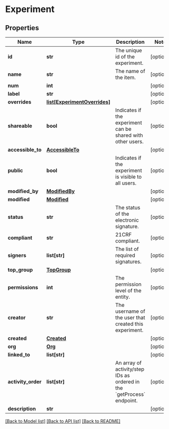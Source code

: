 # Experiment

## Properties
Name | Type | Description | Notes
------------ | ------------- | ------------- | -------------
**id** | **str** | The unique id of the experiment. | [optional] 
**name** | **str** | The name of the item. | [optional] 
**num** | **int** |  | [optional] 
**label** | **str** |  | [optional] 
**overrides** | [**list[ExperimentOverrides]**](ExperimentOverrides.md) |  | [optional] 
**shareable** | **bool** | Indicates if the experiment can be shared with other users. | [optional] 
**accessible_to** | [**AccessibleTo**](AccessibleTo.md) |  | [optional] 
**public** | **bool** | Indicates if the experiment is visible to all users. | [optional] 
**modified_by** | [**ModifiedBy**](ModifiedBy.md) |  | [optional] 
**modified** | [**Modified**](Modified.md) |  | [optional] 
**status** | **str** | The status of the electronic signature. | [optional] 
**compliant** | **str** | 21CRF compliant. | [optional] 
**signers** | **list[str]** | The list of required signatures. | [optional] 
**top_group** | [**TopGroup**](TopGroup.md) |  | [optional] 
**permissions** | **int** | The permission level of the entity. | [optional] 
**creator** | **str** | The username of the user that created this experiment. | [optional] 
**created** | [**Created**](Created.md) |  | [optional] 
**org** | [**Org**](Org.md) |  | [optional] 
**linked_to** | **list[str]** |  | [optional] 
**activity_order** | **list[str]** | An array of activity/step IDs as ordered in the &#x60;getProcess&#x60; endpoint. | [optional] 
**description** | **str** |  | [optional] 

[[Back to Model list]](../README.md#documentation-for-models) [[Back to API list]](../README.md#documentation-for-api-endpoints) [[Back to README]](../README.md)

